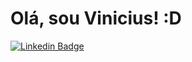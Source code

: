# Olá, sou Vinicius! :D


[![Linkedin Badge](https://img.shields.io/badge/-Vinicius-De-Lima-Alves-blue?style=flat-square&logo=Linkedin&logoColor=white&link=https://www.linkedin.com/in/vinicius-de-lima-alves-7a1b11204)](https://www.linkedin.com/in/vinicius-de-lima-alves-7a1b11204)

